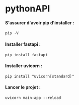 # pythonAPI

#### S'assurer d'avoir pip d'installer : 
```
pip -V
```
#### Installer fastapi : 
```
pip install fastapi
```
#### Installer uvicorn : 
```
pip install "uvicorn[standard]"
```
#### Lancer le projet : 
```
uvicorn main:app --reload
```
